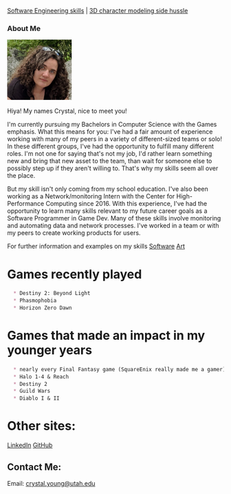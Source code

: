 [Software Engineering skills](Software_Examples.md) | [3D character modeling side hussle](Art_Experiences.md)


### About Me

<img src= "CurrentPic.jpg" width="150"> 

Hiya! My names Crystal, nice to meet you! 

I'm currently pursuing my Bachelors in Computer Science with the Games emphasis. 
What this means for you: I've had a fair amount of experience working with many 
of my peers in a variety of different-sized teams or solo! In these 
different groups, I've had the opportunity to fulfill many different roles. I'm 
not one for saying that's not my job, I'd rather learn something new and bring that
new asset to the team, than wait for someone else to possibly step up if they aren't
willing to. That's why my skills seem all over the place.

But my skill isn't only coming from my school education. I've also been working as a 
Network/monitoring Intern with the Center for High-Performance Computing since 2016. 
With this experience, I've had the opportunity to learn many skills relevant to my future 
career goals as a Software Programmer in Game Dev. Many of these skills involve monitoring
and automating data and network processes. I've worked in a team or with my peers to 
create working products for users.

For further information and examples on my skills 
[Software](Software_Examples.md) 
[Art](Art_Experiences.md)

# Games recently played

```markdown
  * Destiny 2: Beyond Light
  * Phasmophobia
  * Horizon Zero Dawn
```

# Games that made an impact in my younger years

```markdown
  * nearly every Final Fantasy game (SquareEnix really made me a gamer)
  * Halo 1-4 & Reach
  * Destiny 2
  * Guild Wars
  * Diablo I & II
```

# Other sites:
[LinkedIn](https://www.linkedin.com/in/crystallynnyoung/)
[GitHub](https://github.com/Catastrophie)

## Contact Me:
Email: crystal.young@utah.edu 
